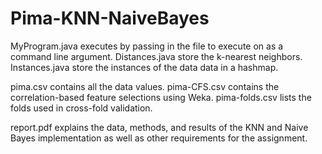 # Pima-KNN-NaiveBayes

MyProgram.java executes by passing in the file to execute on as a command line argument.
Distances.java store the k-nearest neighbors.
Instances.java store the instances of the data data in a hashmap.

pima.csv       contains all the data values.
pima-CFS.csv   contains the correlation-based feature selections using Weka.
pima-folds.csv lists the folds used in cross-fold validation.

report.pdf explains the data, methods, and results of the KNN and Naive Bayes implementation as well as other requirements for the assignment.
